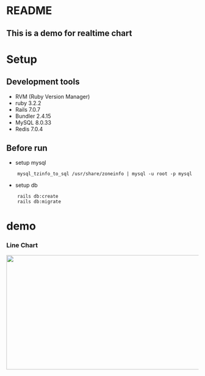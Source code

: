# README

## This is a demo for realtime chart

# Setup

## Development tools

- RVM (Ruby Version Manager)
- ruby 3.2.2
- Rails 7.0.7
- Bundler 2.4.15
- MySQL 8.0.33
- Redis 7.0.4

## Before run

- setup mysql
```shell
    mysql_tzinfo_to_sql /usr/share/zoneinfo | mysql -u root -p mysql
```

- setup db
```shell
    rails db:create
    rails db:migrate
```

# demo

### Line Chart

[<img src="https://img.youtube.com/vi/mnO58x9uoRc/hqdefault.jpg" width="600" height="300"/>](https://www.youtube.com/embed/mnO58x9uoRc)
